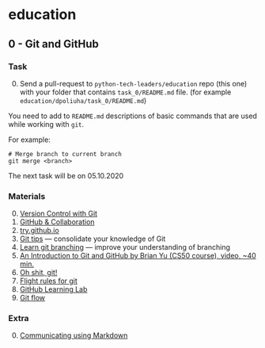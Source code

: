 # education

## 0 - Git and GitHub

### Task

0. Send a pull-request to `python-tech-leaders/education` repo (this one) with your folder that contains `task_0/README.md` file. (for example `education/dpoliuha/task_0/README.md`)

  You need to add to `README.md` descriptions of basic commands that are used while working with `git`.

  For example:
  ```
  # Merge branch to current branch
  git merge <branch>
  ```

  The next task will be on 05.10.2020


### Materials

0. [Version Control with Git](https://www.udacity.com/course/version-control-with-git--ud123)
1. [GitHub & Collaboration](https://classroom.udacity.com/courses/ud456)
2. [try.github.io](https://try.github.io/levels/1/challenges/1)
3. [Git tips](http://sixrevisions.com/web-development/git-tips/) — consolidate your knowledge of Git
4. [Learn git branching](http://learngitbranching.js.org) — improve your understanding of branching
5. [An Introduction to Git and GitHub by Brian Yu (CS50 course), video, ~40 min.](https://youtu.be/MJUJ4wbFm_A)
6. [Oh shit, git!](http://ohshitgit.com/)
7. [Flight rules for git](https://github.com/k88hudson/git-flight-rules)
8. [GitHub Learning Lab](https://lab.github.com/courses)
9. [Git flow](https://www.atlassian.com/git/tutorials/comparing-workflows/gitflow-workflow)


### Extra

0. [Communicating using Markdown](https://lab.github.com/githubtraining/communicating-using-markdown)
